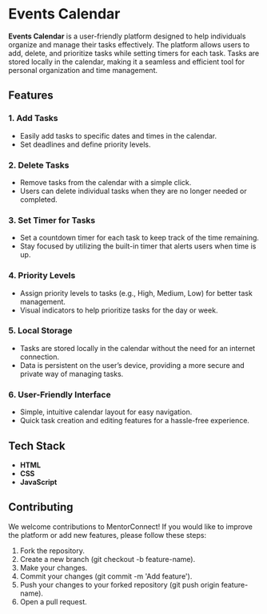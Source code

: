 # Events Calendar

**Events Calendar** is a user-friendly platform designed to help individuals organize and manage their tasks effectively. The platform allows users to add, delete, and prioritize tasks while setting timers for each task. Tasks are stored locally in the calendar, making it a seamless and efficient tool for personal organization and time management.

## Features

### 1. **Add Tasks**  
- Easily add tasks to specific dates and times in the calendar.  
- Set deadlines and define priority levels.

### 2. **Delete Tasks**  
- Remove tasks from the calendar with a simple click.  
- Users can delete individual tasks when they are no longer needed or completed.

### 3. **Set Timer for Tasks**  
- Set a countdown timer for each task to keep track of the time remaining.  
- Stay focused by utilizing the built-in timer that alerts users when time is up.

### 4. **Priority Levels**  
- Assign priority levels to tasks (e.g., High, Medium, Low) for better task management.  
- Visual indicators to help prioritize tasks for the day or week.

### 5. **Local Storage**  
- Tasks are stored locally in the calendar without the need for an internet connection.  
- Data is persistent on the user’s device, providing a more secure and private way of managing tasks.

### 6. **User-Friendly Interface**  
- Simple, intuitive calendar layout for easy navigation.  
- Quick task creation and editing features for a hassle-free experience.

## Tech Stack

- **HTML**  
- **CSS** 
- **JavaScript**

## Contributing  

We welcome contributions to MentorConnect! If you would like to improve the platform or add new features, please follow these steps:  

1. Fork the repository.
2. Create a new branch (git checkout -b feature-name).
3. Make your changes.
4. Commit your changes (git commit -m 'Add feature').
5. Push your changes to your forked repository (git push origin feature-name).
6. Open a pull request.
